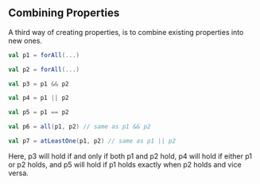 ## Combining Properties

A third way of creating properties, is to combine existing properties into new ones.

```scala
val p1 = forAll(...)

val p2 = forAll(...)

val p3 = p1 && p2

val p4 = p1 || p2

val p5 = p1 == p2

val p6 = all(p1, p2) // same as p1 && p2

val p7 = atLeastOne(p1, p2) // same as p1 || p2
```

Here, p3 will hold if and only if both p1 and p2 hold, p4 will hold if either p1 or p2 holds, and p5 will hold if p1 holds exactly when p2 holds and vice versa.

